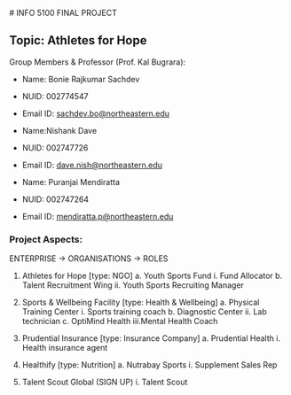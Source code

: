 ​​# INFO 5100 FINAL PROJECT

## Topic: Athletes for Hope

Group Members & Professor (Prof. Kal Bugrara):

- Name: Bonie Rajkumar Sachdev
- NUID: 002774547
- Email ID: sachdev.bo@northeastern.edu

- Name:Nishank Dave
- NUID: 002747726
- Email ID: dave.nish@northeastern.edu

- Name: Puranjai Mendiratta
- NUID: 002747264
- Email ID: mendiratta.p@northeastern.edu


### Project Aspects:

ENTERPRISE → ORGANISATIONS → ROLES

1. Athletes for Hope [type: NGO]
	a. Youth Sports Fund
		i. Fund Allocator
	b. Talent Recruitment Wing
		ii. Youth Sports Recruiting Manager

2. Sports & Wellbeing Facility [type: Health & Wellbeing]
	a. Physical Training Center
		i. Sports training coach
	b. Diagnostic Center
		ii. Lab technician
	c. OptiMind Health
		iii.Mental Health Coach

3. Prudential Insurance [type: Insurance Company]
	a. Prudential Health
		i. Health insurance agent

4. Healthify [type: Nutrition]
	a. Nutrabay Sports
		i. Supplement Sales Rep

5. Talent Scout Global (SIGN UP)
		i. Talent Scout

